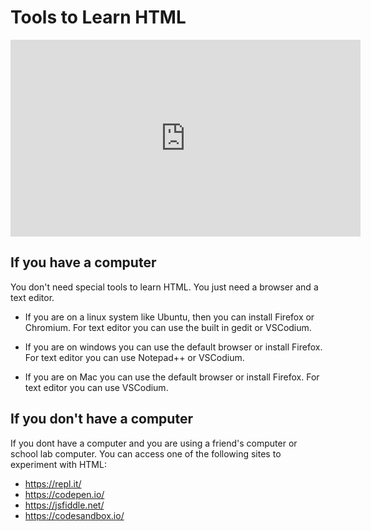 # Tools to Learn HTML

<iframe width="560" height="315" src="https://www.youtube-nocookie.com/embed/zZzzkvBYI9A" title="YouTube video player" frameborder="0" allow="accelerometer; autoplay; clipboard-write; encrypted-media; gyroscope; picture-in-picture" allowfullscreen></iframe>

## If you have a computer

You don't need special tools to learn HTML. You just need a browser and a text editor. 
- If you are on a linux system like Ubuntu, then you can install Firefox or Chromium. For text editor you can use the built in gedit or VSCodium.

- If you are on windows you can use the default browser or install Firefox. For text editor you can use Notepad++ or VSCodium.

- If you are on Mac you can use the default browser or install Firefox. For text editor you can use VSCodium.


## If you don't have a computer

If you dont have a computer and you are using a friend's computer or school lab computer. You can access one of the following sites to experiment with HTML:

- https://repl.it/
- https://codepen.io/
- https://jsfiddle.net/
- https://codesandbox.io/

